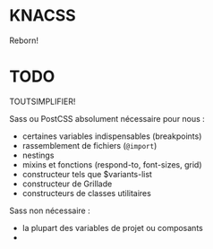 # KNACSS

Reborn!

# TODO

TOUTSIMPLIFIER!


Sass ou PostCSS absolument nécessaire pour nous :

- certaines variables indispensables (breakpoints)
- rassemblement de fichiers (`@import`)
- nestings
- mixins et fonctions (respond-to, font-sizes, grid)
- constructeur tels que $variants-list
- constructeur de Grillade
- constructeurs de classes utilitaires

Sass non nécessaire :

- la plupart des variables de projet ou composants
- 